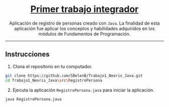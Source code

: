<div align="center">

<h1 style="border-bottom: none">
    <b><a href="#">Primer trabajo integrador</a></b>
</h1>

Aplicación de registro de personas creado con `Java`.
La finalidad de esta aplicación fue aplicar los conceptos y habilidades adquiridos en los módulos de Fundamentos de Programación.

</div>

---

## Instrucciones

1. Clona el repositorio en tu computador.

```bash
git clone https://github.com/SBelenB/Trabajo1_Neoris_Java.git
cd Trabajo1_Neoris_Java\src\RegistroPersona
```

2. Ejecuta la aplicación `RegistroPersona.java` para iniciar la aplicación.

```bash
java RegistroPersona.java
```
